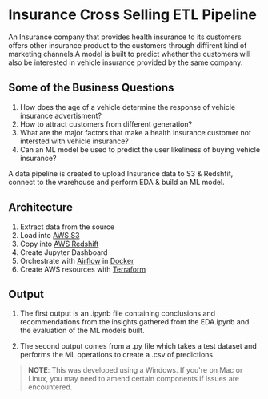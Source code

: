 # Insurance Cross Selling ETL Pipeline

An Insurance company that provides health insurance to its customers offers other insurance product to the customers through diffirent kind of marketing channels.A model is built to predict whether the customers will also be interested in vehicle insurance provided by the same company.

## Some of the Business Questions

1. How does the age of a vehicle determine the response of vehicle insurance advertisment?
2. How to attract customers from different generation?
3. What are the major factors that make a health insurance customer not intersted with vehicle insurance?
4. Can an ML model be used to predict the user likeliness of buying vehicle insurance?

A data pipeline is created to upload Insurance data to S3 & Redshfit, connect to the warehouse and perform EDA & build an ML model. 

## Architecture

1. Extract data from the source
2. Load into [AWS S3](https://aws.amazon.com/s3/)
3. Copy into [AWS Redshift](https://aws.amazon.com/redshift/)
4. Create Jupyter Dashboard 
1. Orchestrate with [Airflow](https://airflow.apache.org) in [Docker](https://www.docker.com)
1. Create AWS resources with [Terraform](https://www.terraform.io)

## Output

1. The first output is an .ipynb file containing conclusions and recommendations from the insights gathered from the EDA.ipynb and the evaluation of the ML models built.

2. The second output comes from a .py file which takes a test dataset and performs the ML operations to create a .csv of predictions.

> **NOTE**: This was developed using a Windows. If you're on Mac or Linux, you may need to amend certain components if issues are encountered.
